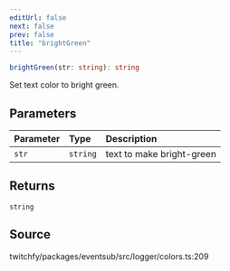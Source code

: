 ```yaml
---
editUrl: false
next: false
prev: false
title: "brightGreen"
---
```


```ts
brightGreen(str: string): string
```

Set text color to bright green.

## Parameters

| Parameter | Type | Description |
| :------ | :------ | :------ |
| `str` | `string` | text to make bright-green |

## Returns

`string`

## Source

twitchfy/packages/eventsub/src/logger/colors.ts:209
